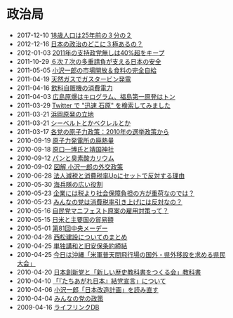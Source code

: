 政治局
=====

- 2017-12-10 [18歳人口は25年前の３分の２](20171210.html)
- 2012-12-16 [日本の政治のどこに３極あるの？](20121216.html)
- 2012-01-03 [2011年の支持政党無しは40%超をキープ](20120103.html)
- 2011-10-29 [６次７次の多重請負が支える日本の安全](20111029.html)
- 2011-05-05 [小沢一郎の市場開放＆食料の完全自給](20110505.html)
- 2011-04-19 [天然ガスでガスタービン発電](20110419.html)
- 2011-04-16 [飲料自販機の消費電力](20110416.html)
- 2011-04-03 [広島原爆はキログラム、福島第一原発はトン](20110403.html)
- 2011-03-29 [Twitter で "迅速 石原" を検索してみました](20110329.html)
- 2011-03-21 [浜岡原発の立地](20110321b.html)
- 2011-03-21 [シーベルトとかベクレルとか](20110321a.html)
- 2011-03-17 [各党の原子力政策：2010年の選挙政策から](20110317.html)
- 2010-09-19 [原子力発電所の廃熱量](20100919.html)
- 2010-09-18 [原口一博氏と靖国神社](20100918.html)
- 2010-09-12 [パンと臭素酸カリウム](20100912.html)
- 2010-09-02 [図解 小沢一郎の外交政策](20100902.html)
- 2010-06-28 [法人減税と消費税率Upにセットで反対する理由](20100628.html)
- 2010-05-30 [海兵隊の広い役割](20100530.html)
- 2010-05-23 [企業には税より社会保障負担の方が重荷なのでは？](20100523.html)
- 2010-05-23 [みんなの党は消費税率引き上げには反対なの？](20100522.html)
- 2010-05-16 [自民党マニフェスト原案の雇用対策って？](20100516.html)
- 2010-05-15 [日米と主要国の貿易額](20100515.html)
- 2010-05-01 [第81回中央メーデー](20100501.html)
- 2010-04-28 [西松建設についてのまとめ](20100428.html)
- 2010-04-25 [単独講和と旧安保条約締結](20100425b.html)
- 2010-04-25 [今日は沖縄「米軍普天間飛行場の国外・県外移設を求める県民大会」](20100425a.html)
- 2010-04-20 [日本創新党と「新しい歴史教科書をつくる会」教科書](20100420.html)
- 2010-04-10 [「『たちあがれ日本』結党宣言」について](20100410.html)
- 2010-04-06 [小沢一郎「日本改造計画」を読み直す](20100406.html)
- 2010-04-04 [みんなの党の政策](20100404.html)
- 2009-04-16 [ライフリンクDB](20090416.html)
